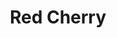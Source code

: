 ---
language: id
layout: product-item
title: Red Cherry
description: Description in &amp; Red Cherry
keyword: keyword in Red Cherry
image: /images/Red-Cherry.jpg
sub-title: Coping 12x12 & 12x24
article-1: Height &#58; 12″ <br>Length &#58; 12″ or 24″ call for availability <br>Thickness &#58; 1.5″ <br>Color &#58; Varying shades of rosy brick mixed with gold and cream hues
title-right: Red Cherry
article-right: Red Cherry
title-2: Red Cherry
article-2: Red Cherry
article-3: Red Cherry
alt-slide1: Red Cherry
alt-slide2: Red Cherry
alt-slide3: Red Cherry
slide1: /images/Red-Cherry.jpg
slide2: /images/Red-Cherry.jpg
slide3: /images/Red-Cherry.jpg
---